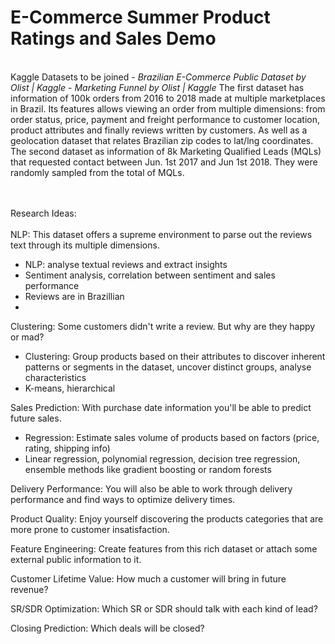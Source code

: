 # E-Commerce Summer Product Ratings and Sales Demo
<br>
Kaggle Datasets to be joined - <i> Brazilian E-Commerce Public Dataset by Olist | Kaggle </i>
                             - <i> Marketing Funnel by Olist | Kaggle </i>
The first dataset has information of 100k orders from 2016 to 2018 made at multiple marketplaces in Brazil. Its features allows viewing an order from multiple dimensions: from order status, price, payment and freight performance to customer location, product attributes and finally reviews written by customers. As well as a geolocation dataset that relates Brazilian zip codes to lat/lng coordinates.
The second dataset as information of 8k Marketing Qualified Leads (MQLs) that requested contact between Jun. 1st 2017 and Jun 1st 2018. They were randomly sampled from the total of MQLs.


<br><br>
Research Ideas:<br><br>
NLP:
This dataset offers a supreme environment to parse out the reviews text through its multiple dimensions.
-	NLP: analyse textual reviews and extract insights
-	Sentiment analysis, correlation between sentiment and sales performance
- Reviews are in Brazillian
- 
Clustering:
Some customers didn't write a review. But why are they happy or mad?
-	Clustering: Group products based on their attributes to discover inherent patterns or segments in the dataset, uncover distinct groups, analyse characteristics
-	K-means, hierarchical

Sales Prediction:
With purchase date information you'll be able to predict future sales.
-	Regression: Estimate sales volume of products based on factors (price, rating, shipping info)
-	Linear regression, polynomial regression, decision tree regression, ensemble methods like gradient boosting or random forests

Delivery Performance:
You will also be able to work through delivery performance and find ways to optimize delivery times.

Product Quality:
Enjoy yourself discovering the products categories that are more prone to customer insatisfaction.

Feature Engineering:
Create features from this rich dataset or attach some external public information to it.

Customer Lifetime Value:
How much a customer will bring in future revenue?

SR/SDR Optimization:
Which SR or SDR should talk with each kind of lead?

Closing Prediction:
Which deals will be closed?
